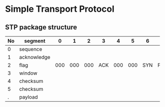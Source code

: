 # Simple Transport Protocol

## STP package structure

No| segment     | 0 | 1 | 2 | 3 | 4 | 5 | 6 | 7
--|-------------|---|---|---|---|---|---|---|---
0 | sequence    |   |   |   |   |   |   |   |   
1 | acknowledge |   |   |   |   |   |   |   |   
2 | flag        |000|000|000|ACK|000|000|SYN|FIN
3 | window      |   |   |   |   |   |   |   |   
4 | checksum    |   |   |   |   |   |   |   |   
5 | checksum    |   |   |   |   |   |   |   |   
. | payload     |   |   |   |   |   |   |   |   